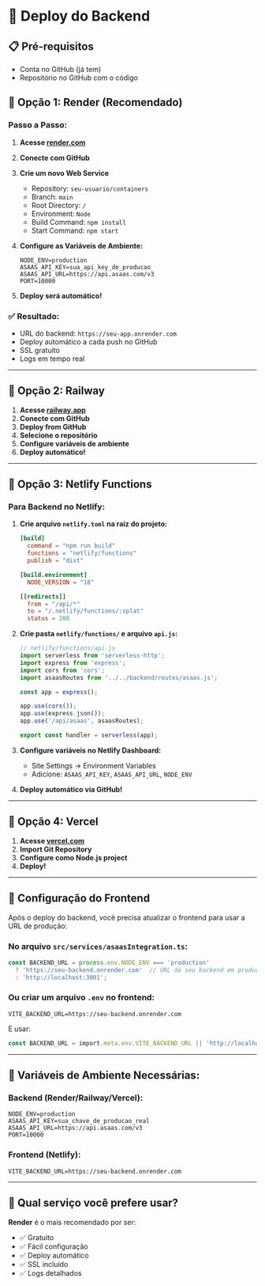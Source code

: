 # 🚀 Deploy do Backend

## 📋 Pré-requisitos
- Conta no GitHub (já tem)
- Repositório no GitHub com o código

## 🎯 Opção 1: Render (Recomendado)

### Passo a Passo:

1. **Acesse [render.com](https://render.com)**
2. **Conecte com GitHub**
3. **Crie um novo Web Service**
   - Repository: `seu-usuario/containers`
   - Branch: `main`
   - Root Directory: `/`
   - Environment: `Node`
   - Build Command: `npm install`
   - Start Command: `npm start`

4. **Configure as Variáveis de Ambiente:**
   ```
   NODE_ENV=production
   ASAAS_API_KEY=sua_api_key_de_producao
   ASAAS_API_URL=https://api.asaas.com/v3
   PORT=10000
   ```

5. **Deploy será automático!**

### ✅ Resultado:
- URL do backend: `https://seu-app.onrender.com`
- Deploy automático a cada push no GitHub
- SSL gratuito
- Logs em tempo real

---

## 🎯 Opção 2: Railway

1. **Acesse [railway.app](https://railway.app)**
2. **Conecte com GitHub**
3. **Deploy from GitHub**
4. **Selecione o repositório**
5. **Configure variáveis de ambiente**
6. **Deploy automático!**

---

## 🎯 Opção 3: Netlify Functions

### Para Backend no Netlify:

1. **Crie arquivo `netlify.toml` na raiz do projeto:**
   ```toml
   [build]
     command = "npm run build"
     functions = "netlify/functions"
     publish = "dist"

   [build.environment]
     NODE_VERSION = "18"

   [[redirects]]
     from = "/api/*"
     to = "/.netlify/functions/:splat"
     status = 200
   ```

2. **Crie pasta `netlify/functions/` e arquivo `api.js`:**
   ```javascript
   // netlify/functions/api.js
   import serverless from 'serverless-http';
   import express from 'express';
   import cors from 'cors';
   import asaasRoutes from '../../backend/routes/asaas.js';

   const app = express();
   
   app.use(cors());
   app.use(express.json());
   app.use('/api/asaas', asaasRoutes);
   
   export const handler = serverless(app);
   ```

3. **Configure variáveis no Netlify Dashboard:**
   - Site Settings → Environment Variables
   - Adicione: `ASAAS_API_KEY`, `ASAAS_API_URL`, `NODE_ENV`

4. **Deploy automático via GitHub!**

---

## 🎯 Opção 4: Vercel

1. **Acesse [vercel.com](https://vercel.com)**
2. **Import Git Repository**
3. **Configure como Node.js project**
4. **Deploy!**

---

## 🔧 Configuração do Frontend

Após o deploy do backend, você precisa atualizar o frontend para usar a URL de produção:

### No arquivo `src/services/asaasIntegration.ts`:

```typescript
const BACKEND_URL = process.env.NODE_ENV === 'production' 
  ? 'https://seu-backend.onrender.com'  // URL do seu backend em produção
  : 'http://localhost:3001';
```

### Ou criar um arquivo `.env` no frontend:

```
VITE_BACKEND_URL=https://seu-backend.onrender.com
```

E usar:
```typescript
const BACKEND_URL = import.meta.env.VITE_BACKEND_URL || 'http://localhost:3001';
```

---

## 🔐 Variáveis de Ambiente Necessárias:

### Backend (Render/Railway/Vercel):
```
NODE_ENV=production
ASAAS_API_KEY=sua_chave_de_producao_real
ASAAS_API_URL=https://api.asaas.com/v3
PORT=10000
```

### Frontend (Netlify):
```
VITE_BACKEND_URL=https://seu-backend.onrender.com
```

---

## 🎯 Qual serviço você prefere usar?

**Render** é o mais recomendado por ser:
- ✅ Gratuito
- ✅ Fácil configuração
- ✅ Deploy automático
- ✅ SSL incluído
- ✅ Logs detalhados

